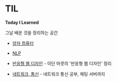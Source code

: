 # TIL
__Today I Learned__  
  
그날 배운 것을 정리하는 공간
  
+ [양자 컴퓨터](/Quantum_Computing)

+ [NLP](/NLP)
     
+ [반응형 웹 디자인](/Responsive_Web_Design)  - 이단 마콧의 '반응형 웹 디자인' 정리

+ [네트워크, 통신](/Network_Communication) - 네트워크 통신 공부, 채팅 서버까지


